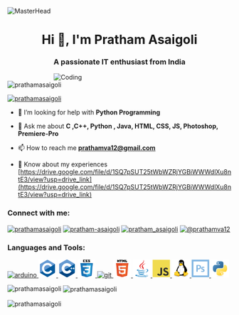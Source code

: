 ![MasterHead](https://previews.123rf.com/images/karpenkoilia/karpenkoilia1805/karpenkoilia180500027/102146167-vector-line-web-concept-for-programming-linear-web-banner-for-coding-.jpg)
<h1 align="center">Hi 👋, I'm Pratham Asaigoli</h1>
<h3 align="center">A passionate IT enthusiast from India</h3>
<img align="right" alt="Coding" width="400" src="https://cdn.dribbble.com/users/1162077/screenshots/3848914/programmer.gif">

<p align="left"> <img src="https://komarev.com/ghpvc/?username=prathamasaigoli&label=Profile%20views&color=0e75b6&style=flat" alt="prathamasaigoli" /> </p>

<p align="left"> <a href="https://twitter.com/prathamasaigoli" target="blank"><img src="https://img.shields.io/twitter/follow/prathamasaigoli?logo=twitter&style=for-the-badge" alt="prathamasaigoli" /></a> </p>

- 🤝 I’m looking for help with **Python Programming**

- 💬 Ask me about **C ,C++, Python , Java, HTML, CSS, JS, Photoshop, Premiere-Pro**
- 📫 How to reach me **prathamva12@gmail.com**

- 📄 Know about my experiences [https://drive.google.com/file/d/1SQ7pSUT25tWbWZRjYGBiWWWdlXu8ntE3/view?usp=drive_link](https://drive.google.com/file/d/1SQ7pSUT25tWbWZRjYGBiWWWdlXu8ntE3/view?usp=drive_link)

<h3 align="left">Connect with me:</h3>
<p align="left">
<a href="https://twitter.com/prathamasaigoli" target="blank"><img align="center" src="https://raw.githubusercontent.com/rahuldkjain/github-profile-readme-generator/master/src/images/icons/Social/twitter.svg" alt="prathamasaigoli" height="30" width="40" /></a>
<a href="https://linkedin.com/in/pratham-asaigoli" target="blank"><img align="center" src="https://raw.githubusercontent.com/rahuldkjain/github-profile-readme-generator/master/src/images/icons/Social/linked-in-alt.svg" alt="pratham-asaigoli" height="30" width="40" /></a>
<a href="https://instagram.com/pratham_asaigoli" target="blank"><img align="center" src="https://raw.githubusercontent.com/rahuldkjain/github-profile-readme-generator/master/src/images/icons/Social/instagram.svg" alt="pratham_asaigoli" height="30" width="40" /></a>
<a href="https://www.hackerrank.com/@prathamva12" target="blank"><img align="center" src="https://raw.githubusercontent.com/rahuldkjain/github-profile-readme-generator/master/src/images/icons/Social/hackerrank.svg" alt="@prathamva12" height="30" width="40" /></a>
</p>

<h3 align="left">Languages and Tools:</h3>
<p align="left"> <a href="https://www.arduino.cc/" target="_blank" rel="noreferrer"> <img src="https://cdn.worldvectorlogo.com/logos/arduino-1.svg" alt="arduino" width="40" height="40"/> </a> <a href="https://www.cprogramming.com/" target="_blank" rel="noreferrer"> <img src="https://raw.githubusercontent.com/devicons/devicon/master/icons/c/c-original.svg" alt="c" width="40" height="40"/> </a> <a href="https://www.w3schools.com/cpp/" target="_blank" rel="noreferrer"> <img src="https://raw.githubusercontent.com/devicons/devicon/master/icons/cplusplus/cplusplus-original.svg" alt="cplusplus" width="40" height="40"/> </a> <a href="https://www.w3schools.com/css/" target="_blank" rel="noreferrer"> <img src="https://raw.githubusercontent.com/devicons/devicon/master/icons/css3/css3-original-wordmark.svg" alt="css3" width="40" height="40"/> </a> <a href="https://git-scm.com/" target="_blank" rel="noreferrer"> <img src="https://www.vectorlogo.zone/logos/git-scm/git-scm-icon.svg" alt="git" width="40" height="40"/> </a> <a href="https://www.w3.org/html/" target="_blank" rel="noreferrer"> <img src="https://raw.githubusercontent.com/devicons/devicon/master/icons/html5/html5-original-wordmark.svg" alt="html5" width="40" height="40"/> </a> <a href="https://www.java.com" target="_blank" rel="noreferrer"> <img src="https://raw.githubusercontent.com/devicons/devicon/master/icons/java/java-original.svg" alt="java" width="40" height="40"/> </a> <a href="https://developer.mozilla.org/en-US/docs/Web/JavaScript" target="_blank" rel="noreferrer"> <img src="https://raw.githubusercontent.com/devicons/devicon/master/icons/javascript/javascript-original.svg" alt="javascript" width="40" height="40"/> </a> <a href="https://www.linux.org/" target="_blank" rel="noreferrer"> <img src="https://raw.githubusercontent.com/devicons/devicon/master/icons/linux/linux-original.svg" alt="linux" width="40" height="40"/> </a> <a href="https://www.photoshop.com/en" target="_blank" rel="noreferrer"> <img src="https://raw.githubusercontent.com/devicons/devicon/master/icons/photoshop/photoshop-line.svg" alt="photoshop" width="40" height="40"/> </a> <a href="https://www.python.org" target="_blank" rel="noreferrer"> <img src="https://raw.githubusercontent.com/devicons/devicon/master/icons/python/python-original.svg" alt="python" width="40" height="40"/> </a> </p>

<p><img align="left" src="https://github-readme-stats.vercel.app/api/top-langs?username=prathamasaigoli&show_icons=true&locale=en&layout=compact" alt="prathamasaigoli" /></p>

<p>&nbsp;<img align="center" src="https://github-readme-stats.vercel.app/api?username=prathamasaigoli&show_icons=true&locale=en" alt="prathamasaigoli" /></p>

<p><img align="center" src="https://github-readme-streak-stats.herokuapp.com/?user=prathamasaigoli&" alt="prathamasaigoli" /></p>
